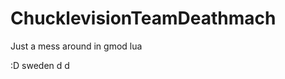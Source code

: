 ChucklevisionTeamDeathmach
==========================
Just a mess around in gmod lua
 
:D sweden d d